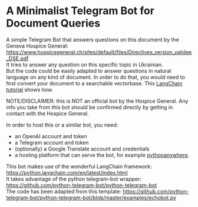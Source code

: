 # A Minimalist Telegram Bot for Document Queries

A simple Telegram Bot that answers questions on this document by the Geneva Hospice General: 
https://www.hospicegeneral.ch/sites/default/files/Directives_version_validee_DSE.pdf  
It tries to answer any question on this specific topic in Ukrainian.   
But the code could be easily adapted to answer questions in natural language on any kind of document. In order to do that, you would need to first convert your document to a searchable vectorbase. This [LangChain tutorial](https://python.langchain.com/en/latest/modules/indexes/vectorstores/examples/chroma.html) shows how.

NOTE/DISCLAIMER: this is NOT an official bot by the Hospice General. Any info you take from this bot should be confirmed directly by getting in contact with the Hospice General. 

In order to host this or a similar bot, you need:
- an OpenAI account and token
- a Telegram account and token
- (optionally) a Google Translate account and credentials
- a hosting platform that can serve the bot, for example [pythonanywhere](https://www.pythonanywhere.com/). 

This bot makes use of the wonderful LangChain framework: https://python.langchain.com/en/latest/index.html   
It takes advantage of the python telegram-bot wrapper: https://github.com/python-telegram-bot/python-telegram-bot   
The code has been adapted from this template: https://github.com/python-telegram-bot/python-telegram-bot/blob/master/examples/echobot.py






